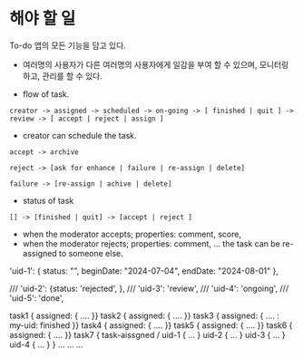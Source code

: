# 해야 할 일

To-do 앱의 모든 기능을 담고 있다.


- 여러명의 사용자가 다른 여러명의 사용자에게 일감을 부여 할 수 있으며, 모니터링하고, 관리를 할 수 있다.




- flow of task.
```
creator -> assigned -> scheduled -> on-going -> [ finished | quit ] -> review -> [ accept | reject | assign ]
```

- creator can schedule the task.

```
accept -> archive
```

```
reject -> [ask for enhance | failure | re-assign | delete]
```

```
failure -> [re-assign | achive | delete]
```


- status of task
```
[] -> [finished | quit] -> [accept | reject ]
```

- when the moderator accepts; properties: comment, score,
- when the moderator rejects; properties: comment, ... the task can be re-assigned to someone else.



'uid-1': { status: "", beginDate: "2024-07-04", endDate: "2024-08-01" },

///   'uid-2': {status: 'rejected', },
///   'uid-3': 'review',
///   'uid-4': 'ongoing',
///   'uid-5': 'done',


task1 { assigned: { .... }}
task2 { assigned: { .... }}
task3 { assigned: { .... : my-uid: finished }}
task4 { assigned: { .... }}
task5 { assigned: { .... }}
task6 { assigned: { .... }}
task7 { 
    task-aissgned /
        uid-1 { ... }
        uid-2 { ... }
        uid-3 { ... }
        uid-4 { ... }
}
...
...
...




